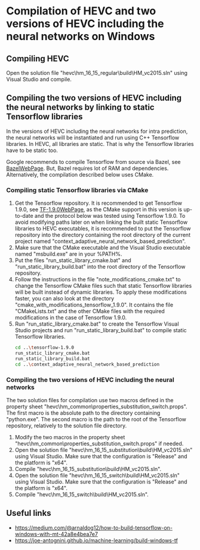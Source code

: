 # Compilation of HEVC and two versions of HEVC including the neural networks on Windows

## Compiling HEVC
Open the solution file "hevc\hm_16_15_regular\build\HM_vc2015.sln" using Visual Studio and compile.

## Compiling the two versions of HEVC including the neural networks by linking to static Tensorflow libraries
In the versions of HEVC including the neural networks for intra prediction, the neural
networks will be instantiated and run using C++ Tensorflow libraries. In HEVC, all libraries
are static. That is why the Tensorflow libraries have to be static too.

Google recommends to compile Tensorflow from source via Bazel, see [BazelWebPage](https://bazel.build/).
But, Bazel requires lot of RAM and dependencies. Alternatively, the compilation described
below uses CMake.

### Compiling static Tensorflow libraries via CMake
1. Get the Tensorflow repository. It is recommended to get Tensorflow 1.9.0, see
[TF-1.9.0WebPage](https://github.com/tensorflow/tensorflow/releases/tag/v1.9.0), as
the CMake support in this version is up-to-date and the protocol below was tested using
Tensorflow 1.9.0. To avoid modifying paths later on when linking the built static
Tensorflow libraries to HEVC executables, it is recommended to put the Tensorflow
repository into the directory containing the root directory of the current project
named "context_adaptive_neural_network_based_prediction".
2. Make sure that the CMake executable and the Visual Studio executable
named "msbuild.exe" are in your %PATH%.
3. Put the files "run_static_library_cmake.bat" and "run_static_library_build.bat"
into the root directory of the Tensorflow repository.
4. Follow the instructions in the file "note_modifications_cmake.txt" to change
the Tensorflow CMake files such that static Tensorflow libraries will be built
instead of dynamic libraries. To apply these modifications faster, you can also
look at the directory "cmake_with_modifications_tensorflow_1.9.0". It contains
the file "CMakeLists.txt" and the other CMake files with the required modifications
in the case of Tensorflow 1.9.0.
5. Run "run_static_library_cmake.bat" to create the Tensorflow Visual Studio projects and run "run_static_library_build.bat" to compile static Tensorflow libraries.
   ```sh
   cd ..\tensorflow-1.9.0
   run_static_library_cmake.bat
   run_static_library_build.bat
   cd ..\context_adaptive_neural_network_based_prediction
   ```

### Compiling the two versions of HEVC including the neural networks
The two solution files for compilation use two macros defined in the property
sheet "hevc\hm_common\properties_substitution_switch.props". The first macro
is the absolute path to the directory containing "python.exe". The second macro
is the path to the root of the Tensorflow repository, relatively to the solution
file directory.

1. Modify the two macros in the property sheet "hevc\hm_common\properties_substitution_switch.props"
if needed.
2. Open the solution file "hevc\hm_16_15_substitution\build\HM_vc2015.sln" using Visual Studio.
Make sure that the configuration is "Release" and the platform is "x64".
3. Compile "hevc\hm_16_15_substitution\build\HM_vc2015.sln".
4. Open the solution file "hevc\hm_16_15_switch\build\HM_vc2015.sln" using Visual Studio. Make
sure that the configuration is "Release" and the platform is "x64".
5. Compile "hevc\hm_16_15_switch\build\HM_vc2015.sln".

## Useful links
  * https://medium.com/@arnaldog12/how-to-build-tensorflow-on-windows-with-mt-42a8e4bea7e7
  * https://joe-antognini.github.io/machine-learning/build-windows-tf


